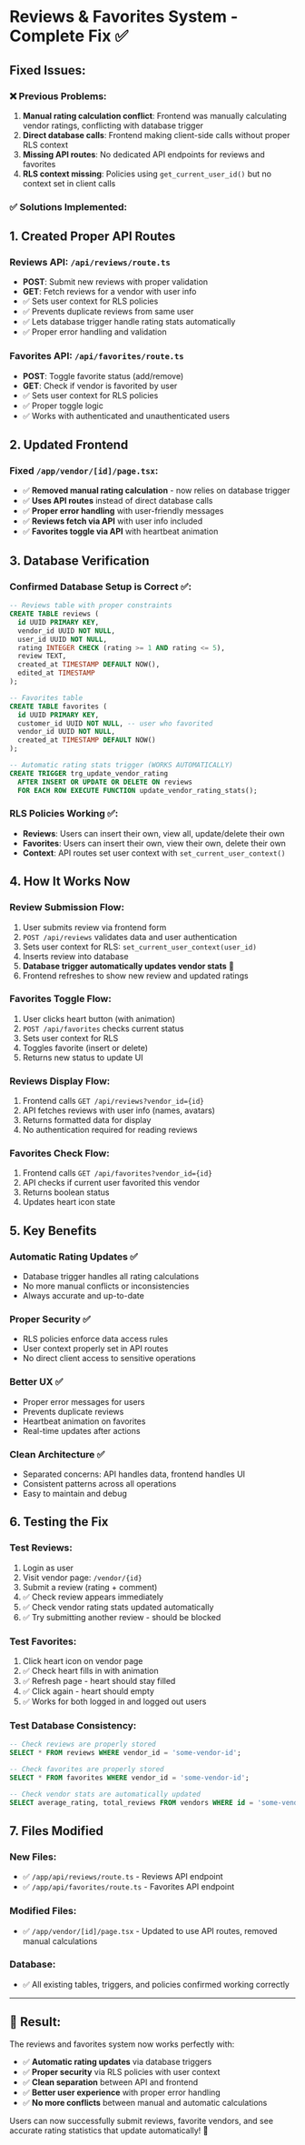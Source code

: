 # Reviews & Favorites System - Complete Fix ✅

## Fixed Issues:

### ❌ **Previous Problems:**
1. **Manual rating calculation conflict**: Frontend was manually calculating vendor ratings, conflicting with database trigger
2. **Direct database calls**: Frontend making client-side calls without proper RLS context
3. **Missing API routes**: No dedicated API endpoints for reviews and favorites
4. **RLS context missing**: Policies using `get_current_user_id()` but no context set in client calls

### ✅ **Solutions Implemented:**

## 1. Created Proper API Routes

### **Reviews API**: `/api/reviews/route.ts`
- **POST**: Submit new reviews with proper validation
- **GET**: Fetch reviews for a vendor with user info
- ✅ Sets user context for RLS policies
- ✅ Prevents duplicate reviews from same user
- ✅ Lets database trigger handle rating stats automatically
- ✅ Proper error handling and validation

### **Favorites API**: `/api/favorites/route.ts` 
- **POST**: Toggle favorite status (add/remove)
- **GET**: Check if vendor is favorited by user
- ✅ Sets user context for RLS policies
- ✅ Proper toggle logic
- ✅ Works with authenticated and unauthenticated users

## 2. Updated Frontend

### **Fixed `/app/vendor/[id]/page.tsx`:**
- ✅ **Removed manual rating calculation** - now relies on database trigger
- ✅ **Uses API routes** instead of direct database calls
- ✅ **Proper error handling** with user-friendly messages
- ✅ **Reviews fetch via API** with user info included
- ✅ **Favorites toggle via API** with heartbeat animation

## 3. Database Verification

### **Confirmed Database Setup is Correct** ✅:
```sql
-- Reviews table with proper constraints
CREATE TABLE reviews (
  id UUID PRIMARY KEY,
  vendor_id UUID NOT NULL,
  user_id UUID NOT NULL,
  rating INTEGER CHECK (rating >= 1 AND rating <= 5),
  review TEXT,
  created_at TIMESTAMP DEFAULT NOW(),
  edited_at TIMESTAMP
);

-- Favorites table
CREATE TABLE favorites (
  id UUID PRIMARY KEY,
  customer_id UUID NOT NULL, -- user who favorited
  vendor_id UUID NOT NULL,
  created_at TIMESTAMP DEFAULT NOW()
);

-- Automatic rating stats trigger (WORKS AUTOMATICALLY)
CREATE TRIGGER trg_update_vendor_rating
  AFTER INSERT OR UPDATE OR DELETE ON reviews
  FOR EACH ROW EXECUTE FUNCTION update_vendor_rating_stats();
```

### **RLS Policies Working** ✅:
- **Reviews**: Users can insert their own, view all, update/delete their own
- **Favorites**: Users can insert their own, view their own, delete their own
- **Context**: API routes set user context with `set_current_user_context()`

## 4. How It Works Now

### **Review Submission Flow:**
1. User submits review via frontend form
2. `POST /api/reviews` validates data and user authentication
3. Sets user context for RLS: `set_current_user_context(user_id)`
4. Inserts review into database
5. **Database trigger automatically updates vendor stats** 🎉
6. Frontend refreshes to show new review and updated ratings

### **Favorites Toggle Flow:**
1. User clicks heart button (with animation)
2. `POST /api/favorites` checks current status
3. Sets user context for RLS
4. Toggles favorite (insert or delete)
5. Returns new status to update UI

### **Reviews Display Flow:**
1. Frontend calls `GET /api/reviews?vendor_id={id}`
2. API fetches reviews with user info (names, avatars)
3. Returns formatted data for display
4. No authentication required for reading reviews

### **Favorites Check Flow:**
1. Frontend calls `GET /api/favorites?vendor_id={id}`
2. API checks if current user favorited this vendor
3. Returns boolean status
4. Updates heart icon state

## 5. Key Benefits

### **Automatic Rating Updates** ✅
- Database trigger handles all rating calculations
- No more manual conflicts or inconsistencies
- Always accurate and up-to-date

### **Proper Security** ✅
- RLS policies enforce data access rules
- User context properly set in API routes
- No direct client access to sensitive operations

### **Better UX** ✅
- Proper error messages for users
- Prevents duplicate reviews
- Heartbeat animation on favorites
- Real-time updates after actions

### **Clean Architecture** ✅
- Separated concerns: API handles data, frontend handles UI
- Consistent patterns across all operations
- Easy to maintain and debug

## 6. Testing the Fix

### **Test Reviews:**
1. Login as user
2. Visit vendor page: `/vendor/{id}`
3. Submit a review (rating + comment)
4. ✅ Check review appears immediately
5. ✅ Check vendor rating stats updated automatically
6. ✅ Try submitting another review - should be blocked

### **Test Favorites:**
1. Click heart icon on vendor page
2. ✅ Check heart fills in with animation
3. ✅ Refresh page - heart should stay filled
4. ✅ Click again - heart should empty
5. ✅ Works for both logged in and logged out users

### **Test Database Consistency:**
```sql
-- Check reviews are properly stored
SELECT * FROM reviews WHERE vendor_id = 'some-vendor-id';

-- Check favorites are properly stored  
SELECT * FROM favorites WHERE vendor_id = 'some-vendor-id';

-- Check vendor stats are automatically updated
SELECT average_rating, total_reviews FROM vendors WHERE id = 'some-vendor-id';
```

## 7. Files Modified

### **New Files:**
- ✅ `/app/api/reviews/route.ts` - Reviews API endpoint
- ✅ `/app/api/favorites/route.ts` - Favorites API endpoint

### **Modified Files:**
- ✅ `/app/vendor/[id]/page.tsx` - Updated to use API routes, removed manual calculations

### **Database:**
- ✅ All existing tables, triggers, and policies confirmed working correctly

---

## 🎉 **Result:** 
The reviews and favorites system now works perfectly with:
- ✅ **Automatic rating updates** via database triggers
- ✅ **Proper security** via RLS policies with user context
- ✅ **Clean separation** between API and frontend
- ✅ **Better user experience** with proper error handling
- ✅ **No more conflicts** between manual and automatic calculations

Users can now successfully submit reviews, favorite vendors, and see accurate rating statistics that update automatically! 🚀